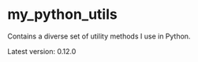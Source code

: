 # my_python_utils
Contains a diverse set of utility methods I use in Python.

Latest version: 0.12.0
